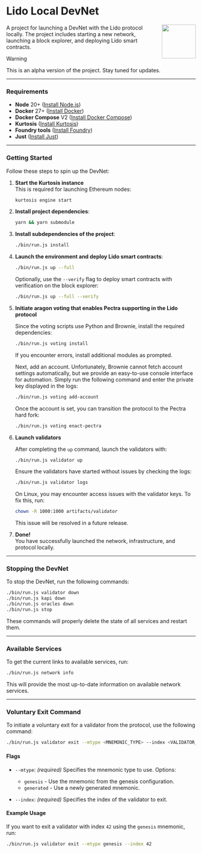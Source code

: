 # Lido Local DevNet  

<img src="https://docs.lido.fi/img/logo.svg" height="90px" align="right" width="90px">

A project for launching a DevNet with the Lido protocol locally. The project includes starting a new network, launching a block explorer, and deploying Lido smart contracts.

> [!WARNING]
> This is an alpha version of the project. Stay tuned for updates.

---

### Requirements  

- **Node** 20+ ([Install Node.js](https://nodejs.org/))  
- **Docker** 27+ ([Install Docker](https://www.docker.com/))  
- **Docker Compose** V2 ([Install Docker Compose](https://docs.docker.com/compose/))  
- **Kurtosis** ([Install Kurtosis](https://www.kurtosistech.com/))  
- **Foundry tools** ([Install Foundry](https://book.getfoundry.sh/getting-started/installation))  
- **Just** ([Install Just](https://github.com/casey/just))  

---

### Getting Started  

Follow these steps to spin up the DevNet:  

1. **Start the Kurtosis instance**  
   This is required for launching Ethereum nodes:  
   ```sh
   kurtosis engine start
   ```  

2. **Install project dependencies**:  
   ```sh
   yarn && yarn submodule
   ```  

3. **Install subdependencies of the project**:  
   ```sh
   ./bin/run.js install
   ```  

4. **Launch the environment and deploy Lido smart contracts**:  
   ```sh
   ./bin/run.js up --full
   ```  
   Optionally, use the `--verify` flag to deploy smart contracts with verification on the block explorer:  
   ```sh
   ./bin/run.js up --full --verify
   ```  

5. **Initiate aragon voting that enables Pectra supporting in the Lido protocol**  

   Since the voting scripts use Python and Brownie, install the required dependencies:  
   ```sh
   ./bin/run.js voting install
   ```  
   If you encounter errors, install additional modules as prompted.

   Next, add an account. Unfortunately, Brownie cannot fetch account settings automatically, but we provide an easy-to-use console interface for automation. Simply run the following command and enter the private key displayed in the logs:  
   ```sh
   ./bin/run.js voting add-account
   ```  

   Once the account is set, you can transition the protocol to the Pectra hard fork:  
   ```sh
   ./bin/run.js voting enact-pectra
   ```  

6. **Launch validators**  

   After completing the `up` command, launch the validators with:  
   ```sh
   ./bin/run.js validator up
   ```  

   Ensure the validators have started without issues by checking the logs:  
   ```sh
   ./bin/run.js validator logs
   ```  

   On Linux, you may encounter access issues with the validator keys. To fix this, run:  
   ```sh
   chown -R 1000:1000 artifacts/validator
   ```  
   This issue will be resolved in a future release.  

7. **Done!**  
   You have successfully launched the network, infrastructure, and protocol locally.  

---

### Stopping the DevNet  

To stop the DevNet, run the following commands:  
```sh
./bin/run.js validator down
./bin/run.js kapi down
./bin/run.js oracles down
./bin/run.js stop
```  
These commands will properly delete the state of all services and restart them.  

---

### Available Services  

To get the current links to available services, run:  
```sh
./bin/run.js network info
```  
This will provide the most up-to-date information on available network services.  

---

### Voluntary Exit Command  

To initiate a voluntary exit for a validator from the protocol, use the following command:  
```sh
./bin/run.js validator exit --mtype <MNEMONIC_TYPE> --index <VALIDATOR_INDEX>
```

#### Flags
- `--mtype`: *(required)*
  Specifies the mnemonic type to use.
  Options:
  - `genesis` - Use the mnemonic from the genesis configuration.
  - `generated` - Use a newly generated mnemonic.

- `--index`: *(required)*
  Specifies the index of the validator to exit.

#### Example Usage
If you want to exit a validator with index `42` using the `genesis` mnemonic, run:
```sh
./bin/run.js validator exit --mtype genesis --index 42
```
